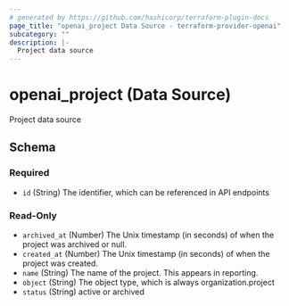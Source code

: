 ```yaml
---
# generated by https://github.com/hashicorp/terraform-plugin-docs
page_title: "openai_project Data Source - terraform-provider-openai"
subcategory: ""
description: |-
  Project data source
---
```


# openai_project (Data Source)

Project data source



<!-- schema generated by tfplugindocs -->
## Schema

### Required

- `id` (String) The identifier, which can be referenced in API endpoints

### Read-Only

- `archived_at` (Number) The Unix timestamp (in seconds) of when the project was archived or null.
- `created_at` (Number) The Unix timestamp (in seconds) of when the project was created.
- `name` (String) The name of the project. This appears in reporting.
- `object` (String) The object type, which is always organization.project
- `status` (String) active or archived
